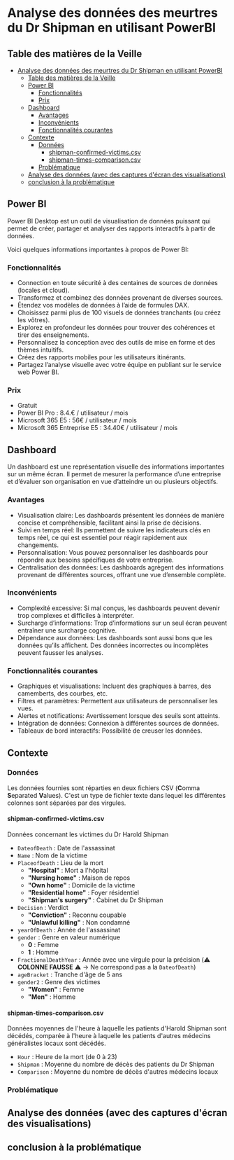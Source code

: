 # Analyse des données des meurtres du Dr Shipman en utilisant PowerBI

## Table des matières de la Veille

- [Analyse des données des meurtres du Dr Shipman en utilisant PowerBI](#analyse-des-données-des-meurtres-du-dr-shipman-en-utilisant-powerbi)
  - [Table des matières de la Veille](#table-des-matières-de-la-veille)
  - [Power BI](#power-bi)
    - [Fonctionnalités](#fonctionnalités)
    - [Prix](#prix)
  - [Dashboard](#dashboard)
    - [Avantages](#avantages)
    - [Inconvénients](#inconvénients)
    - [Fonctionnalités courantes](#fonctionnalités-courantes)
  - [Contexte](#contexte)
    - [Données](#données)
      - [shipman-confirmed-victims.csv](#shipman-confirmed-victimscsv)
      - [shipman-times-comparison.csv](#shipman-times-comparisoncsv)
    - [Problématique](#problématique)
  - [Analyse des données (avec des captures d'écran des visualisations)](#analyse-des-données-avec-des-captures-décran-des-visualisations)
  - [conclusion à la problématique](#conclusion-à-la-problématique)

## Power BI

Power BI Desktop est un outil de visualisation de données puissant qui permet de créer, partager et analyser des rapports interactifs à partir de données.

Voici quelques informations importantes à propos de Power BI:
### Fonctionnalités
  - Connection en toute sécurité à des centaines de sources de données (locales et cloud).
  - Transformez et combinez des données provenant de diverses sources.
  - Étendez vos modèles de données à l’aide de formules DAX.
  - Choisissez parmi plus de 100 visuels de données tranchants (ou créez les vôtres).
  - Explorez en profondeur les données pour trouver des cohérences et tirer des enseignements.
  - Personnalisez la conception avec des outils de mise en forme et des thèmes intuitifs.
  - Créez des rapports mobiles pour les utilisateurs itinérants.
  - Partagez l’analyse visuelle avec votre équipe en publiant sur le service web Power BI.
### Prix
  - Gratuit
  - Power BI Pro : 8.4.€ / utilisateur / mois
  - Microsoft 365 E5 : 56€ / utilisateur / mois
  - Microsoft 365 Entreprise E5 : 34.40€ / utilisateur / mois

## Dashboard

Un dashboard est une représentation visuelle des informations importantes sur un même écran. Il permet de mesurer la performance d’une entreprise et d’évaluer son organisation en vue d’atteindre un ou plusieurs objectifs.

### Avantages
- Visualisation claire: Les dashboards présentent les données de manière concise et compréhensible, facilitant ainsi la prise de décisions.
- Suivi en temps réel: Ils permettent de suivre les indicateurs clés en temps réel, ce qui est essentiel pour réagir rapidement aux changements.
- Personnalisation: Vous pouvez personnaliser les dashboards pour répondre aux besoins spécifiques de votre entreprise.
- Centralisation des données: Les dashboards agrègent des informations provenant de différentes sources, offrant une vue d’ensemble complète.
  
### Inconvénients
- Complexité excessive: Si mal conçus, les dashboards peuvent devenir trop complexes et difficiles à interpréter.
- Surcharge d’informations: Trop d’informations sur un seul écran peuvent entraîner une surcharge cognitive.
- Dépendance aux données: Les dashboards sont aussi bons que les données qu’ils affichent. Des données incorrectes ou incomplètes peuvent fausser les analyses.
  
### Fonctionnalités courantes
- Graphiques et visualisations: Incluent des graphiques à barres, des camemberts, des courbes, etc.
- Filtres et paramètres: Permettent aux utilisateurs de personnaliser les vues.
- Alertes et notifications: Avertissement lorsque des seuils sont atteints.
- Intégration de données: Connexion à différentes sources de données.
- Tableaux de bord interactifs: Possibilité de creuser les données.

## Contexte

### Données
Les données fournies sont réparties en deux fichiers CSV (**C**omma **S**eparated **V**alues).
C'est un type de fichier texte dans lequel les différentes colonnes sont séparées par des virgules.

#### shipman-confirmed-victims.csv
Données concernant les victimes du Dr Harold Shipman
- `DateofDeath` : Date de l'assassinat
- `Name` : Nom de la victime
- `PlaceofDeath` : Lieu de la mort
  - **"Hospital"** : Mort a l'hôpital
  - **"Nursing home"** : Maison de repos
  - **"Own home"** : Domicile de la victime
  - **"Residential home"** : Foyer résidentiel
  - **"Shipman's surgery"** : Cabinet du Dr Shipman
- `Decision` : Verdict
  - **"Conviction"** : Reconnu coupable
  - **"Unlawful killing"** : Non condamné
- `yearOfDeath` : Année de l'assassinat
- `gender` : Genre en valeur numérique
  - **0** : Femme
  - **1** : Homme
- `FractionalDeathYear` : Année avec une virgule pour la précision (⚠️ **COLONNE FAUSSE** ⚠️ -> Ne correspond pas a la `DateofDeath`)
- `ageBracket` : Tranche d'âge de 5 ans
- `gender2` : Genre des victimes
  - **"Women"** : Femme
  - **"Men"** : Homme

#### shipman-times-comparison.csv
Données moyennes de l'heure à laquelle les patients d'Harold Shipman sont décédés, comparée à l'heure à laquelle les patients d'autres médecins généralistes locaux sont décédés.
- `Hour` : Heure de la mort (de 0 à 23)
- `Shipman` : Moyenne du nombre de décès des patients du Dr Shipman
- `Comparison` : Moyenne du nombre de décès d'autres médecins locaux

### Problématique

## Analyse des données (avec des captures d'écran des visualisations)

## conclusion à la problématique